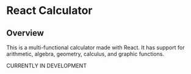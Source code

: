 # React Calculator

## Overview

This is a multi-functional calculator made with React. It has support for arithmetic, algebra, geometry, calculus, and graphic functions.

CURRENTLY IN DEVELOPMENT